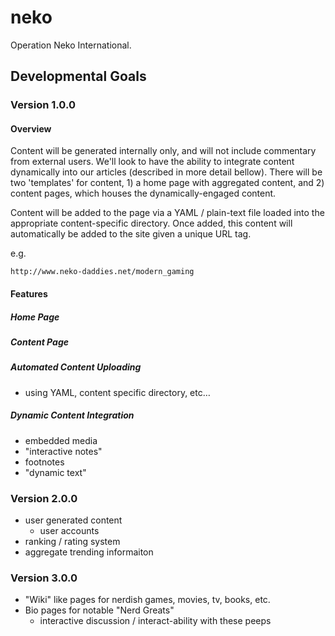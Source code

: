 # neko

Operation Neko International.

## Developmental Goals

### Version 1.0.0

#### Overview

Content will be generated internally only, and will not include commentary from
external users. We'll look to have the ability to integrate content dynamically
into our articles (described in more detail bellow). There will be two
'templates' for content, 1) a home page with aggregated content, and 2) content
pages, which houses the dynamically-engaged content.

Content will be added to the page via a YAML / plain-text file loaded into the
appropriate content-specific directory. Once added, this content will
automatically be added to the site given a unique URL tag.

e.g.

```
http://www.neko-daddies.net/modern_gaming
```

#### Features

##### Home Page

##### Content Page

##### Automated Content Uploading

- using YAML, content specific directory, etc…

##### Dynamic Content Integration

- embedded media
- "interactive notes"
- footnotes
- "dynamic text"

### Version 2.0.0

- user generated content
  - user accounts
- ranking / rating system
- aggregate trending informaiton

### Version 3.0.0

- "Wiki" like pages for nerdish games, movies, tv, books, etc.
- Bio pages for notable "Nerd Greats"
  - interactive discussion / interact-ability with these peeps